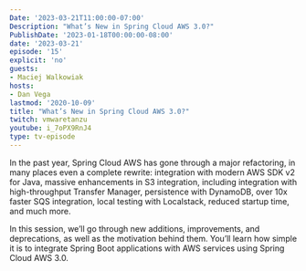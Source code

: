 ```yaml
---
Date: '2023-03-21T11:00:00-07:00'
Description: "What’s New in Spring Cloud AWS 3.0?"
PublishDate: '2023-01-18T00:00:00-08:00'
date: '2023-03-21'
episode: '15'
explicit: 'no'
guests:
- Maciej Walkowiak
hosts:
- Dan Vega
lastmod: '2020-10-09'
title: "What’s New in Spring Cloud AWS 3.0?"
twitch: vmwaretanzu
youtube: i_7oPX9RnJ4
type: tv-episode
---
```


In the past year, Spring Cloud AWS has gone through a major refactoring, in many places even a complete rewrite: integration with modern AWS SDK v2 for Java, massive enhancements in S3 integration, including integration with high-throughput Transfer Manager, persistence with DynamoDB, over 10x faster SQS integration, local testing with Localstack, reduced startup time, and much more. 

In this session, we’ll go through new additions, improvements, and deprecations, as well as the motivation behind them. You’ll learn how simple it is to integrate Spring Boot applications with AWS services using Spring Cloud AWS 3.0.